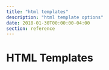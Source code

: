 ```yaml
---
title: "html templates"
description: "html template options"
date: 2018-01-30T00:00:00-04:00
section: reference
---
```


# HTML Templates